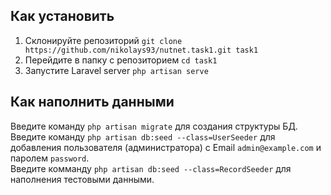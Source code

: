 ## Как установить

1) Склонируйте репозиторий `git clone https://github.com/nikolays93/nutnet.task1.git task1`  
2) Перейдите в папку с репозиторием `cd task1`
3) Запустите Laravel server `php artisan serve`

## Как наполнить данными

Введите команду `php artisan migrate` для создания структуры БД.  
Введите команду `php artisan db:seed --class=UserSeeder` для добавления пользователя (администратора) с Email `admin@example.com` и паролем `password`.  
Введите комманду `php artisan db:seed --class=RecordSeeder` для наполнения тестовыми данными.
